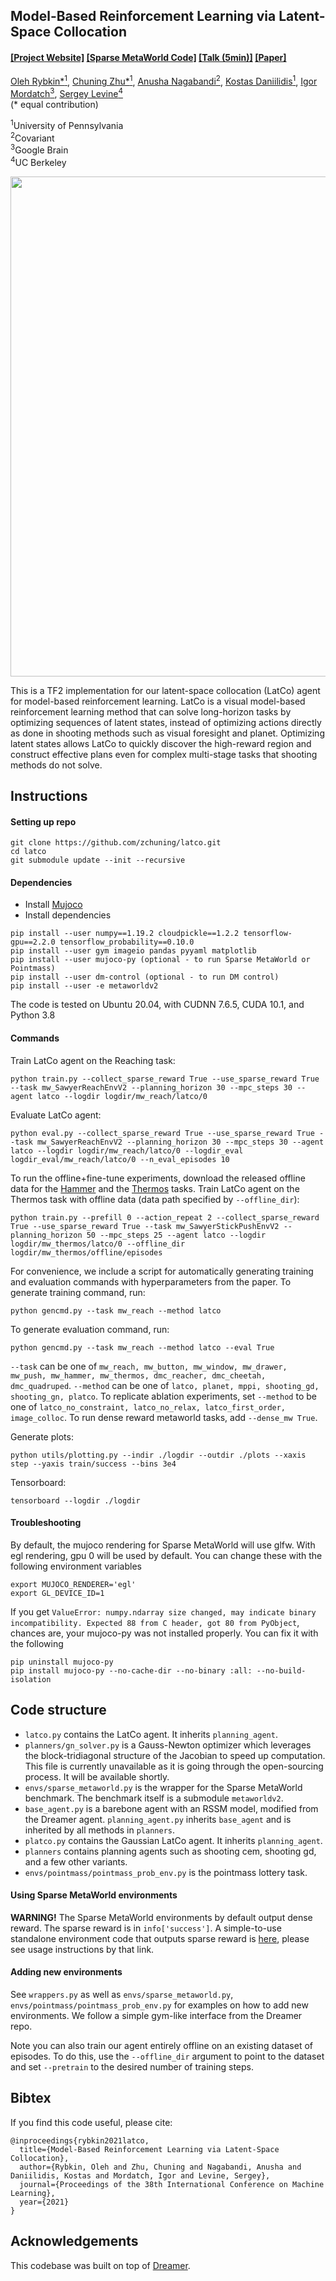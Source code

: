 ## Model-Based Reinforcement Learning via Latent-Space Collocation

####  [[Project Website]](https://orybkin.github.io/latco/) [[Sparse MetaWorld Code]](https://github.com/zchuning/metaworld) [[Talk (5min)]](https://www.youtube.com/watch?v=skc0e4KYNcw) [[Paper]](https://arxiv.org/pdf/2106.13229.pdf)

[Oleh Rybkin*<sup>1</sup>](https://www.seas.upenn.edu/~oleh/), [Chuning Zhu*<sup>1</sup>](https://www.seas.upenn.edu/~zchuning/), [Anusha Nagabandi<sup>2</sup>](https://www.linkedin.com/in/anusha-nagabandi-a4923bba), [Kostas Daniilidis<sup>1</sup>](http://www.cis.upenn.edu/~kostas/), [Igor Mordatch<sup>3</sup>](https://twitter.com/imordatch), [Sergey Levine<sup>4</sup>](https://people.eecs.berkeley.edu/~svlevine/)<br/>
(&#42; equal contribution)

<sup>1</sup>University of Pennsylvania </br> <sup>2</sup>Covariant </br> <sup>3</sup>Google Brain</br> <sup>4</sup>UC Berkeley </br>

<a href="https://orybkin.github.io/latco/">
<p align="center">
<img src="https://github.com/orybkin/latco/blob/main/resources/teaser.gif" width="800">
</p>
</img></a>

This is a TF2 implementation for our latent-space collocation (LatCo) agent for model-based reinforcement learning. LatCo is a visual model-based reinforcement learning method that can solve long-horizon tasks by optimizing sequences of latent states, instead of optimizing actions directly as done in shooting methods such as visual foresight and planet. Optimizing latent states allows LatCo to quickly discover the high-reward region and construct effective plans even for complex multi-stage tasks that shooting methods do not solve.


## Instructions

#### Setting up repo
```
git clone https://github.com/zchuning/latco.git
cd latco
git submodule update --init --recursive
```


#### Dependencies

- Install [Mujoco](https://www.roboti.us/index.html)
- Install dependencies

```
pip install --user numpy==1.19.2 cloudpickle==1.2.2 tensorflow-gpu==2.2.0 tensorflow_probability==0.10.0
pip install --user gym imageio pandas pyyaml matplotlib
pip install --user mujoco-py (optional - to run Sparse MetaWorld or Pointmass)
pip install --user dm-control (optional - to run DM control)
pip install --user -e metaworldv2
```

The code is tested on Ubuntu 20.04, with CUDNN 7.6.5, CUDA 10.1, and Python 3.8


#### Commands

Train LatCo agent on the Reaching task:

```
python train.py --collect_sparse_reward True --use_sparse_reward True --task mw_SawyerReachEnvV2 --planning_horizon 30 --mpc_steps 30 --agent latco --logdir logdir/mw_reach/latco/0
```

Evaluate LatCo agent:

```
python eval.py --collect_sparse_reward True --use_sparse_reward True --task mw_SawyerReachEnvV2 --planning_horizon 30 --mpc_steps 30 --agent latco --logdir logdir/mw_reach/latco/0 --logdir_eval logdir_eval/mw_reach/latco/0 --n_eval_episodes 10
```

To run the offline+fine-tune experiments, download the released offline data for the [Hammer](https://www.seas.upenn.edu/~zchuning/files/hammer_episodes.zip) and the [Thermos](https://www.seas.upenn.edu/~zchuning/files/thermos_episodes.zip) tasks. Train LatCo agent on the Thermos task with offline data (data path specified by `--offline_dir`):

```
python train.py --prefill 0 --action_repeat 2 --collect_sparse_reward True --use_sparse_reward True --task mw_SawyerStickPushEnvV2 --planning_horizon 50 --mpc_steps 25 --agent latco --logdir logdir/mw_thermos/latco/0 --offline_dir logdir/mw_thermos/offline/episodes
```

For convenience, we include a script for automatically generating training and evaluation commands with hyperparameters from the paper. To generate training command, run:

```
python gencmd.py --task mw_reach --method latco
```

To generate evaluation command, run:

```
python gencmd.py --task mw_reach --method latco --eval True
```

`--task` can be one of `mw_reach, mw_button, mw_window, mw_drawer, mw_push, mw_hammer, mw_thermos, dmc_reacher, dmc_cheetah, dmc_quadruped`. `--method` can be one of `latco, planet, mppi, shooting_gd, shooting_gn, platco`. To replicate ablation experiments, set `--method` to be one of `latco_no_constraint, latco_no_relax, latco_first_order, image_colloc`. To run dense reward metaworld tasks, add `--dense_mw True`.

Generate plots:

```
python utils/plotting.py --indir ./logdir --outdir ./plots --xaxis step --yaxis train/success --bins 3e4
```

Tensorboard:

```
tensorboard --logdir ./logdir
```


#### Troubleshooting


By default, the mujoco rendering for Sparse MetaWorld will use glfw. With egl rendering, gpu 0 will be used by default. You can change these with the following environment variables 
```
export MUJOCO_RENDERER='egl'
export GL_DEVICE_ID=1
```

If you get `ValueError: numpy.ndarray size changed, may indicate binary incompatibility. Expected 88 from C header, got 80 from PyObject`, chances are, your mujoco-py was not installed properly. You can fix it with the following

```
pip uninstall mujoco-py
pip install mujoco-py --no-cache-dir --no-binary :all: --no-build-isolation
```


## Code structure
- `latco.py` contains the LatCo agent. It inherits `planning_agent`.
- `planners/gn_solver.py` is a Gauss-Newton optimizer which leverages the block-tridiagonal structure of the Jacobian to speed up computation. This file is currently unavailable as it is going through the open-sourcing process. It will be available shortly.
- `envs/sparse_metaworld.py` is the wrapper for the Sparse MetaWorld benchmark. The benchmark itself is a submodule `metaworldv2`.
- `base_agent.py` is a barebone agent with an RSSM model, modified from the Dreamer agent. `planning_agent.py` inherits `base_agent` and is inherited by all methods in `planners`.
- `platco.py` contains the Gaussian LatCo agent. It inherits `planning_agent`.
- `planners` contains planning agents such as shooting cem, shooting gd, and a few other variants.
- `envs/pointmass/pointmass_prob_env.py` is the pointmass lottery task.

#### Using Sparse MetaWorld environments

**WARNING!** The Sparse MetaWorld environments by default output dense reward. The sparse reward is in `info['success']`. A simple-to-use standalone environment code that outputs sparse reward is [here](https://github.com/zchuning/metaworld), please see usage instructions by that link. 

#### Adding new environments

See `wrappers.py` as well as `envs/sparse_metaworld.py`, `envs/pointmass/pointmass_prob_env.py` for examples on how to add new environments. We follow a simple gym-like interface from the Dreamer repo. 

Note you can also train our agent entirely offline on an existing dataset of episodes. To do this, use the `--offline_dir` argument to point to the dataset and set `--pretrain` to the desired number of training steps. 

## Bibtex 
If you find this code useful, please cite: 

```
@inproceedings{rybkin2021latco,
  title={Model-Based Reinforcement Learning via Latent-Space Collocation},
  author={Rybkin, Oleh and Zhu, Chuning and Nagabandi, Anusha and Daniilidis, Kostas and Mordatch, Igor and Levine, Sergey},
  journal={Proceedings of the 38th International Conference on Machine Learning},
  year={2021}
}
```

## Acknowledgements

This codebase was built on top of [Dreamer](https://github.com/danijar/dreamer).
